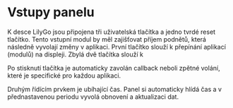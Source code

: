 # Vstupy panelu

K desce LilyGo jsou připojena tři uživatelská tlačítka a jedno tvrdé reset tlačítko. Tento vstupní modul by měl zajišťovat příjem podnětů, která následně vyvolají změny v aplikaci. První tlačítko slouží k přepínání aplikací (modulů) na displeji. Zbylá dvě tlačítka slouží k

Po stisknutí tlačítka je automaticky zavolán callback neboli zpětné volání, které je specifické pro každou aplikaci.

Druhým řídícím prvkem je ubíhající čas. Panel si automaticky hlídá čas a v přednastavenou periodu vyvolá obnovení a aktualizaci dat.